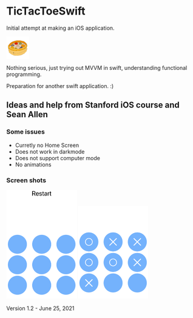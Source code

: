 # TicTacToeSwift
Initial attempt at making an iOS application.

<img src="./TicTacToe/Assets.xcassets/AppIcon.appiconset/Bao120.png" alt="image" style="zoom:50%;" align = "center"/>

Nothing serious, just trying out MVVM in swift, understanding functional programming. 

Preparation for another swift application. :) 

## Ideas and help from Stanford iOS course and Sean Allen

### Some issues

- Curretly no Home Screen 
- Does not work in darkmode
- Does not support computer mode
- No animations

### Screen shots

<img src="./src/p1.png" alt="image" style="zoom:50%;" />

<img src="./src/p2.png" alt="image" style="zoom:50%;" />

Version 1.2 - June 25, 2021

